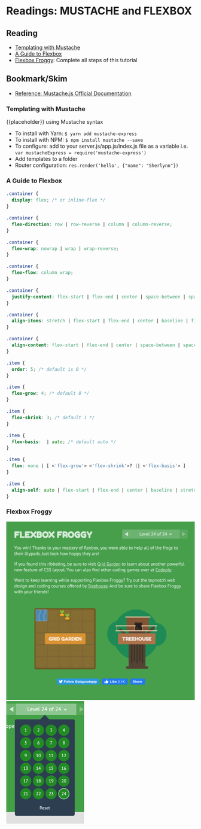 # Readings: MUSTACHE and FLEXBOX

## Reading
* [Templating with Mustache](https://1sherlynn.medium.com/javascript-templating-language-and-engine-mustache-js-with-node-and-express-f4c2530e73b2)
* [A Guide to Flexbox](https://css-tricks.com/snippets/css/a-guide-to-flexbox/)
* [Flexbox Froggy](https://flexboxfroggy.com/): Complete all steps of this tutorial

## Bookmark/Skim

* [Reference: Mustache.js Official Documentation](https://github.com/janl/mustache.js)


### Templating with Mustache

{{placeholder}} using Mustache syntax

* To install with Yarn: `$ yarn add mustache-express`
* To install with NPM: `$ npm install mustache --save`
* To configure: add to your server.js/app.js/index.js file as a variable i.e. `var mustacheExpress = require('mustache-express')`
* Add templates to a folder
* Router configuration: `res.render('hello', {"name": "Sherlynn"})`

### A Guide to Flexbox

```CSS
.container {
  display: flex; /* or inline-flex */
}
```
```CSS
.container {
  flex-direction: row | row-reverse | column | column-reverse;
}
```
```CSS
.container {
  flex-wrap: nowrap | wrap | wrap-reverse;
}
```
```CSS
.container {
  flex-flow: column wrap;
}
```
```CSS
.container {
  justify-content: flex-start | flex-end | center | space-between | space-around | space-evenly | start | end | left | right ... + safe | unsafe;
}
```
```CSS
.container {
  align-items: stretch | flex-start | flex-end | center | baseline | first baseline | last baseline | start | end | self-start | self-end + ... safe | unsafe;
}
```
```CSS
.container {
  align-content: flex-start | flex-end | center | space-between | space-around | space-evenly | stretch | start | end | baseline | first baseline | last baseline + ... safe | unsafe;
}
```
```CSS
.item {
  order: 5; /* default is 0 */
}
```
```CSS
.item {
  flex-grow: 4; /* default 0 */
}
```

```CSS
.item {
  flex-shrink: 3; /* default 1 */
}
```
```CSS
.item {
  flex-basis:  | auto; /* default auto */
}
```
```CSS
.item {
  flex: none | [ <'flex-grow'> <'flex-shrink'>? || <'flex-basis'> ]
}
```
```CSS
.item {
  align-self: auto | flex-start | flex-end | center | baseline | stretch;
}
```

### Flexbox Froggy

![completed image](images/img1.png)
![completed image](images/img2.png)